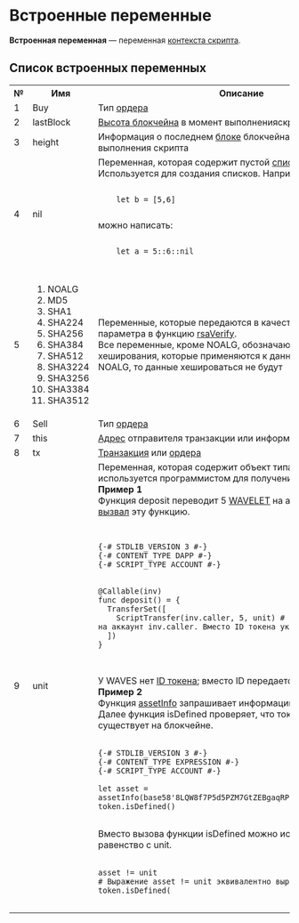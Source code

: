 # Встроенные переменные

**Встроенная переменная** — переменная [контекста скрипта](/ride/script/script-context.md).

## Список встроенных переменных
<table style="width:100%">
  <tr>
    <th>№</th>
    <th>Имя</th>
    <th>Описание</th>
  </tr>
  <tr>
    <td>1</td>
    <td>Buy</td>
    <td>Тип <a href="https://docs.wavesplatform.com/ru/blockchain/order.html">ордера</a></td>
  </tr>
  <tr>
    <td>2</td>
    <td>lastBlock</td>
    <td><a href="https://docs.wavesplatform.com/ru/blockchain/blockchain/blockchain-height.html">Высота блокчейна</a> в момент выполненияскрипта</td>
  </tr>
  <tr>
    <td>3</td>
    <td>height</td>
    <td>Информация о последнем <a href="https://docs.wavesplatform.com/ru/blockchain/block.html">блоке</a> блокчейна в момент выполнения скрипта</td>
  </tr>
  <tr>
    <td>4</td>
    <td>nil</td>
    <td>Переменная, которая содержит пустой <a href="https://docs.wavesplatform.com/ru/ride/data-types/list.html">список.</a><br>Используется для создания списков. Например, вместо:<br>
<pre>
<code class=“lang-ride”>
    let b = [5,6]
</code>
</pre>
    можно написать:
<pre>
<code class=“lang-ride”>
    let a = 5::6::nil
</code>
</pre>
    </td>
  </tr>
  <tr>
    <td>5</td>
    <td>
      <ol>
        <li>NOALG</li><li>MD5</li>
        <li>SHA1</li><li>SHA224</li>
        <li>SHA256</li><li>SHA384</li>
        <li>SHA512</li><li>SHA3224</li>
        <li>SHA3256</li><li>SHA3384</li>
        <li>SHA3512</li></ol>
    </td>
    <td>Переменные, которые передаются в качестве первого параметра в  функцию <a href="https://docs.wavesplatform.com/ru/ride/functions/built-in-functions/verification-functions.html">rsaVerify</a>.<br> Все переменные, кроме NOALG, обозначают алгоритмы хеширования, которые применяются к данным. Если передать NOALG, то данные хешироваться не будут</td>
  </tr>
  <tr>
    <td>6</td>
    <td>Sell</td>
    <td>Тип <a href="https://docs.wavesplatform.com/ru/blockchain/order.html">ордера</a></td>
  </tr>
  <tr>
    <td>7</td>
    <td>this</td>
    <td><a href="https://docs.wavesplatform.com/ru/blockchain/address.html">Адрес</a> отправителя транзакции или информация о <a href="https://docs.wavesplatform.com/ru/blockchain/token.html">токене</a></td>
  </tr>
  <tr>
    <td>8</td>
    <td>tx</td>
    <td><a href="https://docs.wavesplatform.com/ru/blockchain/transaction.html">Транзакция</a> или <a href="https://docs.wavesplatform.com/ru/blockchain/order.html">ордера</a></td>
  </tr>
  <tr>
    <td>9</td>
    <td>unit</td>
    <td>Переменная, которая содержит объект типа <a href="https://docs.wavesplatform.com/ru/ride/data-types/unit.html">Unit</a>. Переменная используется программистом для получения объекта типа Unit. <br><b>Пример 1</b><br> Функция deposit переводит 5 <a href="https://docs.wavesplatform.com/ru/blockchain/token/wavelet.html">WAVELET</a> на аккаунт, который <a href="https://docs.wavesplatform.com/ru/ride/functions/callable-function.html">вызвал</a> эту функцию.

<pre>
<code class=“lang-ride”>

{-# STDLIB_VERSION 3 #-}
{-# CONTENT_TYPE DAPP #-}
{-# SCRIPT_TYPE ACCOUNT #-}


@Callable(inv)
func deposit() = {
  TransferSet([
    ScriptTransfer(inv.caller, 5, unit) # Перевести 5 WAVELET на аккаунт inv.caller. Вместо ID токена указан unit
  ])
}

</code>
</pre>

У WAVES нет <a href="/blockchain/token/token-id.md">ID токена</a>; вместо ID передается unit.<br><b>Пример 2</b><br>Функция <a href="/ride/functions/built-in-functions/blockchain-functions.md">assetInfo</a> запрашивает информацию о токене по его ID. Далее функция isDefined проверяет, что токен с таким ID существует на блокчейне.
<pre>
<code class=“lang-ride”>
{-# STDLIB_VERSION 3 #-}
{-# CONTENT_TYPE EXPRESSION #-}
{-# SCRIPT_TYPE ACCOUNT #-}

let asset = assetInfo(base58'8LQW8f7P5d5PZM7GtZEBgaqRPGSzS3DfPuiXrURJ4AJS')
token.isDefined()
</code>
</pre>
Вместо вызова функции isDefined можно использовать равенство с unit.
<pre>
<code class=“lang-ride”>
asset != unit
# Выражение asset != unit эквивалентно выражению token.isDefined(
</code>
</pre>
  </td>
  </tr>
</table>
